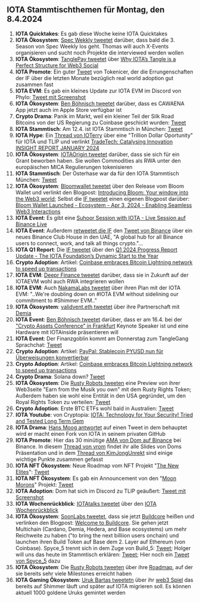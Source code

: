 ## IOTA Stammtischthemen für Montag, den 8.4.2024

1. **IOTA Quicktakes**: Es gab diese Woche keine IOTA Quicktakes
2. **IOTA Ökosystem**: [Spec Wekkly tweetet]() darüber, dass bald die 3. Season von Spec Weekly los geht. Thomas will auch X-Events organisieren und sucht noch Projekte die interviewed werden wollen
3. **IOTA Ökosystem**: [TanglePay tweetet](https://x.com/tanglepaycom/status/1775069530584240563?s=20) über [Why IOTA’s Tangle is a Perfect Structure for Web3 Social](https://medium.com/@tanglepay/why-iotas-tangle-is-a-perfect-structure-for-web3-social-98cbb679c342)
4. **IOTA Promote**: Ein guter [Tweet](https://x.com/Tokenicer/status/1775060989349970112?s=20) von Tokenicer, der die Errungenschaften der IF über die letzten Monate bezüglich real world adoption gut zusammen fast
5. **IOTA EVM**: Es gab ein kleines Update zur IOTA EVM im Discord von Phylo: [Tweet mit Screenshot](https://x.com/Vrom14286662/status/1775017912631201853?s=20)
6. **IOTA Ökosystem**: [Ben Böhnisch tweetet](https://x.com/BenBoenisch/status/1775254735672479971?s=20) darüber, dass es CAWAENA App jetzt auch im Apple Store verfügbar ist
7. **Crypto Drama**: Panik im Markt, weil ein kleiner Teil der Silk Road Bitcoins von der US Regierung zu Coinbase geschickt wurden: [Tweet](https://x.com/bitcoin2go/status/1775197025341956253?s=20)
8. **IOTA Stammtisch**: Am 12.4. ist IOTA Stammtisch in München: [Tweet](https://x.com/IotaMunchen/status/1769680692558913927?s=20)
9. **IOTA Hype**: Ein [Thread von IOTerry](https://x.com/io_terry/status/1775264163721580615?s=20) über eine "Trillion Dollar Oportunity" für IOTA und TLIP und verlinkt [TradeTech: Catalysing Innovation INSIGHT REPORT JANUARY 2024](https://www3.weforum.org/docs/WEF_TradeTech_Catalysing_Innovation_2024.pdf)
10. **IOTA Ökosystem**: [IOTAOrigin tweetet](https://x.com/origin_iota/status/1775196383546421419?s=20) darüber, dass sie sich für ein Grant beworben haben. Sie wollen Commodities als RWA unter den europäischen MICA Regulierungen tokenisieren
11. **IOTA Stammtisch**: Der Osterhase war da für den IOTA Stammtisch München: [Tweet](https://x.com/Vrom14286662/status/1776904168826937541)
12. **IOTA Ökosystem**: [Bloomwallet tweetet](https://x.com/bloomwalletio/status/1775518447750762871?s=20) über den Release vom Bloom Wallet und verlinkt den Blogpost: [Introducing Bloom: Your window into the Web3 world](https://medium.com/bloom-wallet/introducing-bloom-your-window-into-the-web3-world-a8e71f538612); Selbst die [IF tweetet](https://x.com/iota/status/1775508552242561187?s=20) einen eigenen Blogpost darüber: [Bloom Wallet Launched - Ecosystem - Apr 3, 2024 - Enabling Seamless Web3 Interactions](https://blog.iota.org/bloom-wallet-launched/)
13. **IOTA Event**: Es gibt eine [Suhoor Session with IOTA - Live Session auf Binance Live](https://www.binance.com/en/live/video?roomId=2188234)
14. **IOTA Event**: Außerdem [retweetet die IF](https://x.com/iota/status/1775438832462074143?s=20) den [Tweet von Binance](https://x.com/binance/status/1775433060168679639?s=20) über ein neues Binance Club House in den UAE, "A global hub for all Binance users to connect, work, and talk all things crypto."...
15. **IOTA Q1 Report**: Die [IF tweetet](https://x.com/iota/status/1775870943014899906?s=20) über den [Q1 2024 Progress Report Update - The IOTA Foundation’s Dynamic Start to the Year](https://blog.iota.org/q1-2024-progress-report/)
16. **Crypto Adoption**: Artikel: [Coinbase embraces Bitcoin Lightning network to speed up transactions](https://cryptoslate.com/coinbase-embraces-bitcoin-lightning-network-to-speed-up-transactions/)
17. **IOTA EVM**: [Deepr Finance tweetet](https://x.com/DeeprFinance/status/1775858640353689628?s=20) darüber, dass sie in Zukunft auf der IOTAEVM wohl auch RWA integrieren wollen
18. **IOTA EVM**: Auch [NakamaLabs tweetet](https://x.com/Nakama_Labs/status/1775864225753149670?s=20) über ihren Plan mit der IOTA EVM: "..We're doubling down on #IOTA EVM without sidelining our commitment to #Shimmer EVM.."
19. **IOTA Ökosystem**: [validvent.eth tweetet](https://x.com/validvent/status/1775779532772954492?s=20) über ihre Partnerschaft mit [Demia](https://twitter.com/_Demia)
20. **IOTA Event**: [Ben Böhnisch tweetet](https://x.com/BenBoenisch/status/1775782451136102619?s=20) darüber, dass er am 16.4. bei der ["Crypto Assets Conference" in Frankfurt](https://crypto-assets-conference.de/speaker-cac24a/benjamin-boenisch) Keynote Speaker ist und eine Hardware mit IOTAinside präsentieren will
21. **IOTA Event**: Der Finanzgoblin kommt am Donnerstag zum TangleGang Sprachchat: [Tweet](https://x.com/tangle_talk/status/1775592175620804860?s=20)
22. **Crypto Adoption**: Artikel: [PayPal: Stablecoin PYUSD nun für Überweisungen konvertierbar](https://www.btc-echo.de/schlagzeilen/paypal-stablecoin-pyusd-nun-fuer-ueberweisungen-konvertierbar-181865/)
23. **Crypto Adoption**: Artikel: [Coinbase embraces Bitcoin Lightning network to speed up transactions](https://cryptoslate.com/coinbase-embraces-bitcoin-lightning-network-to-speed-up-transactions/)
24. **Crypto Drama**: Solana down? [Tweet](https://x.com/WazzCrypto/status/1776006683187147140)
25. **IOTA Ökosystem**: Die [Rusty Robots tweeten](https://x.com/RustyRobotCC/status/1774116076743254207) eine Preview von ihrer Web3seite "Earn from the Musik you own" mit dem Rusty Rights Token; Außerdem haben sie wohl eine Entität in den USA gegründet, um den Royal Rights Token zu verteilen: [Tweet](https://x.com/RustyRobotCC/status/1776263788334834174)
26. **Crypto Adoption**: Erste BTC ETFs wohl bald in Australien: [Tweet](https://x.com/BitcoinMagazine/status/1776214544597053463)
27. **IOTA Youtube**: von Cryptopia: [IOTA: Technology for Your Security! Tried and Tested Long Term Gem](https://www.youtube.com/watch?v=LsI6vxEm1W8)
28. **IOTA Drama**: [Hans Moog antwortet](https://x.com/hus_qy/status/1776705618516070674) auf einen Tweet in dem behauptet wird er macht einen Fork von IOTA in seinem privaten GitHub
29. **IOTA Promote**: Hier das 30 minütige [AMA von Dom auf Binance](https://www.binance.com/en/live/video?roomId=2188234) bei Binance. In diesem [Thread von vrom](https://x.com/Vrom14286662/status/1776872768522395706) findet ihr alle Slides von Doms Präsentation und in dem [Thread von KimJongUnrekt](https://x.com/KimJongUnrekt/status/1776890536026395052) sind einige wichtige Punkte zusammen gefasst
30. **IOTA NFT Ökosystem**: Neue Roadmap vom NFT Projekt "[The New Elites](https://twitter.com/TheNewElites_)": [Tweet](https://x.com/TheNewElites_/status/1776815427739623813)
31. **IOTA NFT Ökosystem**: Es gab ein Announcement von den "[Moon Morons](https://twitter.com/MoonMorons)" Projekt: [Tweet](https://x.com/MoonMorons/status/1776882645097431248)
32. **IOTA Adoption**: Dom hat sich im Discord zu TLIP geäußert: [Tweet mit Screenshot](https://x.com/Vrom14286662/status/1776970782293348763)
33. **IOTA Wochenrückblick**: [IOTAtalks tweetet](https://x.com/Iota_Talk_/status/1776875122940391543) über den [IOTA Wochenrückblick](https://www.iota-talk.com/index.php?article/382-wochenr%C3%BCckblick-vom-1-bis-6-april-2024/)
34. **IOTA Ökosystem**: [SoonLabs tweetet](https://x.com/soon_labs/status/1777192436235940146), dass sie jetzt [Buildcore](https://twitter.com/soon_labs) heißen und verlinken den Blogpost: [Welcome to Buildcore](https://soonlabs.medium.com/welcome-to-buildcore-c14a143a4f73). Sie gehen jetzt Multichain (Cardano, Demia, Hedera, and Base ecosystems) um mehr Reichweite zu haben ("to bring the next billiion users onchain) und launchen ihren Build Token auf Base dem 2. Layer auf Ethereum (von Coinbase). Spyce_5 trennt sich in dem Zuge von Build_5: [Tweet](https://x.com/HolgerKoether/status/1777222116103823730); Holger will uns das heute im Stammtisch erklären: [Tweet](https://x.com/HolgerKoether/status/1777222384317030483); Hier noch ein [Tweet von Spyce_5](https://x.com/SPYCE_5/status/1777249298461131123) dazu
35. **IOTA Ökosystem**: Die [Rusty Robots tweeten](https://x.com/RustyRobotCC/status/1777198093374464051) über ihre [Roadmap](https://docs.rustyrobot.io/project-info/roadmap), auf der sie bereits sehr viele Milestones erreicht haben
36. **IOTA Gaming Ökosystem**: [Uruk Bartas tweetetn](https://x.com/UrukBartas/status/1776616302880158129) über ihr [web3 Spiel](https://game.urukbartas.com/external/register-referral) das bereits auf Shimmer läuft und später auf IOTA migrieren soll. Es können aktuell 1000 goldene Uruks gemintet werden
